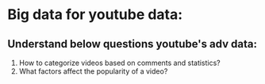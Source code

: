 # Big data for youtube data:
## Understand below questions youtube's adv data: 
1. How to categorize videos based on comments and statistics?
2. What factors affect the popularity of a video?
